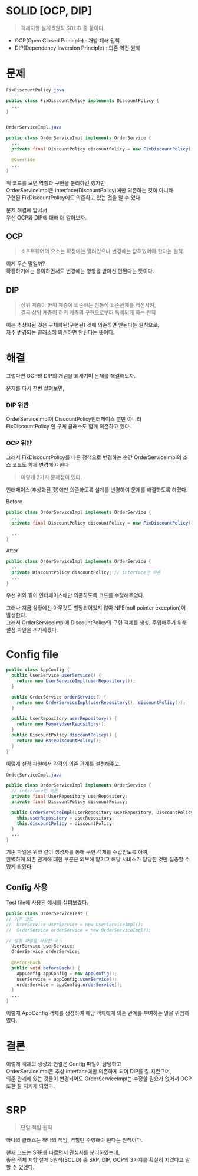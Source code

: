 # SOLID [OCP, DIP]
> 객체지향 설계 5원칙 SOLID 중 둘이다.

* OCP(Open Closed Principle) : 개방 폐쇄 원칙  
* DIP(Dependency Inversion Principle) : 의존 역전 원칙

# 문제
```java
FixDiscountPolicy.java

public class FixDiscountPolicy implements DiscountPolicy {
  ...
}


OrderServiceImpl.java

public class OrderServiceImpl implements OrderService {
  ...
  private final DiscountPolicy discountPolicy = new FixDiscountPolicy();

  @Override
  ...
}
```
위 코드를 보면 역할과 구현을 분리하긴 했지만  
OrderServiceImpl은 interface(DiscountPolicy)에만 의존하는 것이 아니라  
구현된 FixDiscountPolicy에도 의존하고 있는 것을 알 수 있다.  

문제 해결에 앞서서  
우선 OCP와 DIP에 대해 더 알아보자.
## OCP
> 소프트웨어의 요소는 확장에는 열려있으나 변경에는 닫혀있어야 한다는 원칙

이게 무슨 말일까?  
확장하기에는 용이하면서도 변경에는 영향을 받아선 안된다는 뜻이다.  

## DIP
> 상위 계층이 하위 계층에 의존하는 전통적 의존관계를 역전시켜,  
> 결국 상위 계층이 하위 계층의 구현으로부터 독립되게 하는 원칙

이는 추상화된 것은 구체화된(구현된) 것에 의존하면 안된다는 원칙으로,  
자주 변경되는 클래스에 의존하면 안된다는 뜻이다.  

# 해결
그렇다면 OCP와 DIP의 개념을 되새기며 문제를 해결해보자.  

문제를 다시 한번 살펴보면,  
### DIP 위반
OrderServiceImpl이 DiscountPolicy인터페이스 뿐만 아니라  
FixDiscountPolicy 인 구체 클래스도 함께 의존하고 있다.  
### OCP 위반
그래서 FixDiscountPolicy를 다른 정책으로 변경하는 순간 OrderServiceImpl의
소스 코드도 함께 변경해야 한다  

> 이렇게 2가지 문제점이 있다.  


인터페이스(추상화된 것)에만 의존하도록 설계를 변경하여 문제를 해결하도록 하겠다.  

Before
```java
public class OrderServiceImpl implements OrderService {
  ...
  private final DiscountPolicy discountPolicy = new FixDiscountPolicy();

  ...
}
```
After
```java
public class OrderServiceImpl implements OrderService {
  ...
  private DiscountPolicy discountPolicy; // interface만 의존
  ...
}
```
우선 위와 같이 인터페이스에만 의존하도록 코드를 수정해주었다.

그러나 지금 상황에선 아무것도 할당되어있지 않아 NPE(null pointer exception)이 발생한다.  
그래서 OrderServiceImpl에 DiscountPolicy의 구현 객체를 생성, 주입해주기 위해 설정 파일을 추가하겠다.  

# Config file
```java
public class AppConfig {
  public UserService userService() {
    return new UserServiceImpl(userRepository());
  }

  public OrderService orderService() {
    return new OrderServiceImpl(userRepository(), discountPolicy());
  }

  public UserRepository userRepository() {
    return new MemoryUserRepository();
  }
  public DiscountPolicy discountPolicy() {
    return new RateDiscountPolicy();
  }
}
```
이렇게 설정 파일에서 각각의 의존 관계를 설정해주고,  

```java
OrderServiceImpl.java 

public class OrderServiceImpl implements OrderService {
  // interface만 의존
  private final UserRepository userRepository;
  private final DiscountPolicy discountPolicy;

  public OrderServiceImpl(UserRepository userRepository, DiscountPolicy discountPolicy) {
    this.userRepository = userRepository;
    this.discountPolicy = discountPolicy;
  }
  ...
}
```
기존 파일은 위와 같이 생성자를 통해 구현 객체를 주입받도록 하여,  
완벽하게 의존 관계에 대한 부분은 외부에 맡기고 해당 서비스가 담당한 것만 집중할 수 있게 되었다.  

## Config 사용
Test file에 사용된 예시를 살펴보겠다.
```java
public class OrderServiceTest {
// 기존 코드
//  UserService userService = new UserServiceImpl();
//  OrderService orderService = new OrderServiceImpl();

// 설정 파일을 사용한 코드 
  UserService userService;
  OrderService orderService;
  
  @BeforeEach
  public void beforeEach() {
    AppConfig appConfig = new AppConfig();
    userService = appConfig.userService();
    orderService = appConfig.orderService();
  }
  ...
}
```
이렇게 AppConfig 객체를 생성하여 해당 객체에게 의존 관계를 부여하는 일을 위임하였다.

# 결론
이렇게 객체의 생성과 연결은 Config 파일이 담당하고  
OrderServiceImpl은 추상 interface에만 의존하게 되어 DIP를 잘 지켰으며,  
의존 관계에 있는 것들이 변경되어도 OrderServiceImpl는 수정할 필요가 없어져 OCP 또한 잘 지키게 되었다.

# SRP
> 단일 책임 원칙  

하나의 클래스는 하나의 책임, 역할만 수행해야 한다는 원칙이다.  

현재 코드는 SRP를 따르면서 관심사를 분리하였는데,  
좋은 객체 지향 설계 5원칙(SOLID) 중 SRP, DIP, OCP의 3가지를 확실히 지켰다고 말할 수 있겠다.  


